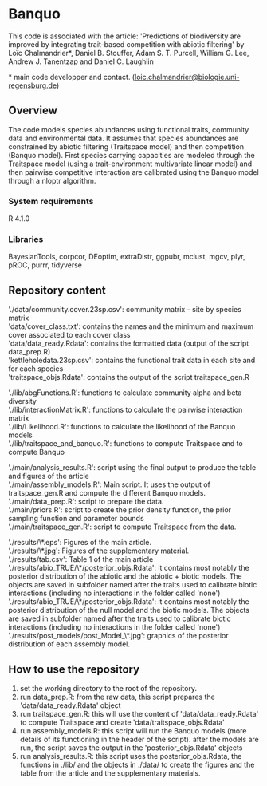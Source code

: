 # Banquo

This code is associated with the article: 'Predictions of biodiversity are improved by integrating trait-based competition with abiotic filtering' by Loïc Chalmandrier\*, Daniel B. Stouffer, Adam S. T. Purcell, William G. Lee, Andrew J. Tanentzap and Daniel C. Laughlin
 
\* main code developper and contact. (loic.chalmandrier@biologie.uni-regensburg.de)

## Overview  
The code models species abundances using functional traits, community data and environmental data. It assumes that species abundances are constrained by abiotic filtering (Traitspace model) and then competition (Banquo model). First species carrying capacities are modeled through the Traitspace model (using a trait-environment multivariate linear model) and then pairwise competitive interaction are calibrated using the Banquo model through a nloptr algorithm.


### System requirements
R 4.1.0

### Libraries
BayesianTools, corpcor, DEoptim, extraDistr, ggpubr, mclust, mgcv, plyr, pROC, purrr, tidyverse


## Repository content

<p> './data/community.cover.23sp.csv': community matrix - site by species matrix <br>
'data/cover_class.txt': contains the names and the minimum and maximum cover associated to each cover class <br>
'data/data_ready.Rdata': contains the formatted data (output of the script data_prep.R) <br>
'kettleholedata.23sp.csv': contains the functional trait data in each site and for each species <br>
'traitspace_objs.Rdata': contains the output of the script traitspace_gen.R </p>
<p>  './lib/abgFunctions.R': functions to calculate community alpha and beta diversity <br>
'./lib/interactionMatrix.R': functions to calculate the pairwise interaction matrix <br>
'./lib/Likelihood.R': functions to calculate the likelihood of the Banquo models<br> 
'./lib/traitspace_and_banquo.R': functions to compute Traitspace and to compute Banquo</p>
<p> './main/analysis_results.R': script using the final output to produce the table and figures of the article <br>
'./main/assembly_models.R': Main script. It uses the output of traitspace_gen.R and compute the different Banquo models.<br>
'./main/data_prep.R': script to prepare the data.<br>
'./main/priors.R': script to create the prior density function, the prior sampling function and parameter bounds <br>
'./main/traitspace_gen.R': script to compute Traitspace from the data.</p>
<p>  './results/\*.eps': Figures of the main article.<br>
'./results/\*.jpg': Figures of the supplementary material.<br>
'./results/tab.csv': Table 1 of the main article<br>
'./results/abio_TRUE/\*/posterior_objs.Rdata': it contains most notably the posterior distribution of the abiotic and the abiotic + biotic models. The objects are saved in subfolder named after the traits used to calibrate biotic interactions (including no interactions in the folder called 'none')<br>
'./results/abio_TRUE/\*/posterior_objs.Rdata': it contains most notably the posterior distribution of the null model and the biotic models. The objects are saved in subfolder named after the traits used to calibrate biotic interactions (including no interactions in the folder called 'none')<br>
'./results/post_models/post_Model_\*.jpg': graphics of the posterior distribution of each assembly model.</p>
         
## How to use the repository
1. set the working directory to the root of the repository.
2. run data_prep.R: from the raw data, this script prepares the 'data/data_ready.Rdata' object
3. run traitspace_gen.R: this will use the content of 'data/data_ready.Rdata' to compute Traitspace and create 'data/traitspace_objs.Rdata' 
4. run assembly_models.R: this script will run the Banquo models (more details of its functioning in the header of the script). after the models are run, the script saves the output in the 'posterior_objs.Rdata' objects
5. run analysis_results.R: this script uses the posterior_objs.Rdata, the functions in ./lib/ and the objects in ./data/ to create the figures and the table from the article and the supplementary materials.
